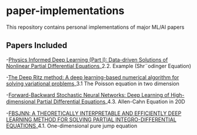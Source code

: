 # paper-implementations
This repository contains personal implementations of major ML/AI papers

## Papers Included
-[Physics Informed Deep Learning (Part I): Data-driven Solutions of Nonlinear Partial Differential Equations](https://arxiv.org/abs/1711.10561)_2.2. Example (Shr¨odinger Equation)

-[The Deep Ritz method: A deep learning-based numerical algorithm for solving variational problems](https://arxiv.org/abs/1710.00211)_3.1 The Poisson equation in two dimension

-[Forward-Backward Stochastic Neural Networks: Deep Learning of High-dimensional Partial Diﬀerential Equations](https://arxiv.org/abs/1804.07010)_4.3. Allen-Cahn Equation in 20D

-[FBSJNN: A THEORETICALLY INTERPRETABLE AND EFFICIENTLY DEEP LEARNING METHOD FOR SOLVING PARTIAL INTEGRO-DIFFERENTIAL EQUATIONS](https://arxiv.org/abs/2412.11010)_4.1. One-dimensional pure jump equation
